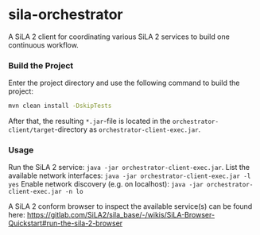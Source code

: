 # sila-orchestrator

A SiLA 2 client for coordinating various SiLA 2 services to build one continuous workflow.

### Build the Project

Enter the project directory and use the following command to build the project:

```bash
mvn clean install -DskipTests
```

After that, the resulting `*.jar`-file is located in the `orchestrator-client/target`-directory as 
`orchestrator-client-exec.jar`.

### Usage

Run the SiLA 2 service: `java -jar orchestrator-client-exec.jar`.
List the available network interfaces: `java -jar orchestrator-client-exec.jar -l yes`
Enable network discovery (e.g. on localhost): `java -jar orchestrator-client-exec.jar -n lo`

A SiLA 2 conform browser to inspect the available service(s) can be found here:
https://gitlab.com/SiLA2/sila_base/-/wikis/SiLA-Browser-Quickstart#run-the-sila-2-browser
